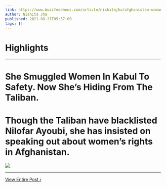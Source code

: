 ```yaml
---
link: https://www.buzzfeednews.com/article/nishitajha/afghanistan-woman-hiding-taliban-blacklist
author: Nishita Jha
published: 2021-08-21T05:57:00
tags: []
---
```

# Highlights


---
# She Smuggled Women In Kabul To Safety. Now She’s Hiding From The Taliban.
# Though the Taliban have blacklisted Nilofar Ayoubi, she has insisted on speaking out about women’s rights in Afghanistan.

![](https://img.buzzfeed.com/buzzfeed-static/static/2021-08/21/4/campaign_images/c14e421fa17d/she-smuggled-women-in-kabul-to-safety-now-shes-hi-2-2135-1629521869-7_dblbig.jpg)

---

[View Entire Post ›](https://www.buzzfeednews.com/article/nishitajha/afghanistan-woman-hiding-taliban-blacklist)